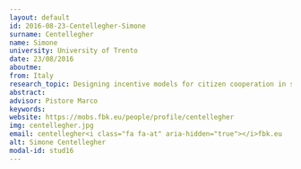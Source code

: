 ```yaml
---
layout: default 
id: 2016-08-23-Centellegher-Simone
surname: Centellegher
name: Simone
university: University of Trento
date: 23/08/2016
aboutme: 
from: Italy
research_topic: Designing incentive models for citizen cooperation in smart communities
abstract: 
advisor: Pistore Marco
keywords: 
website: https://mobs.fbk.eu/people/profile/centellegher
img: centellegher.jpg
email: centellegher<i class="fa fa-at" aria-hidden="true"></i>fbk.eu
alt: Simone Centellegher
modal-id: stud16
---
```

